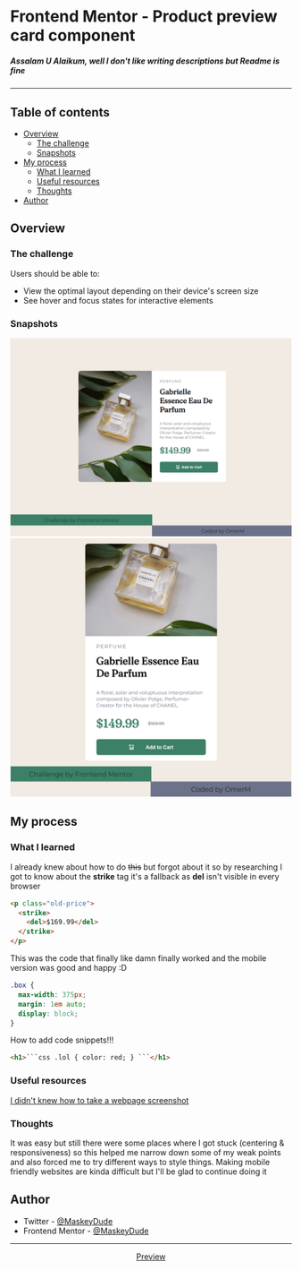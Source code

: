 # Frontend Mentor - Product preview card component

<h5>Assalam U Alaikum, well I don't like writing descriptions but Readme is fine</h5>
<hr>

## Table of contents

- [Overview](#overview)
  - [The challenge](#the-challenge)
  - [Snapshots](#snapshots)
- [My process](#my-process)
  - [What I learned](#what-i-learned)
  - [Useful resources](#useful-resources)
  - [Thoughts](#thoughts)
- [Author](#author)

## Overview

### The challenge

Users should be able to:

- View the optimal layout depending on their device's screen size
- See hover and focus states for interactive elements

### Snapshots

![](img/screenshot-desktop.png)
![](img/screenshot-mobile.png)

## My process

### What I learned

I already knew about how to do <strike><del>this</del></strike> but forgot about it so by researching I got to know about the <strong>strike</strong> tag it's a fallback as <strong>del</strong> isn't visible in every browser

```html
<p class="old-price">
  <strike>
    <del>$169.99</del>
  </strike>
</p>
```

This was the code that finally like damn finally worked and the mobile version was good and happy :D

```css
.box {
  max-width: 375px;
  margin: 1em auto;
  display: block;
}
```

How to add code snippets!!!

````html
<h1>```css .lol { color: red; } ```</h1>
````

### Useful resources

[I didn't knew how to take a webpage screenshot](https://www.makeuseof.com/how-to-full-page-screenshot-chrome-firefox/)

### Thoughts

It was easy but still there were some places where I got stuck (centering & responsiveness) so this helped me narrow down some of my weak points and also forced me to try different ways to style things. Making mobile friendly websites are kinda difficult but I'll be glad to continue doing it

## Author

- Twitter - [@MaskeyDude](https://www.twitter.com/MaskeyDude)
- Frontend Mentor - [@MaskeyDude](https://www.frontendmentor.io/profile/MaskeyDude)

<hr>
<div align="center">
<a href="">Preview</a>
</div>
